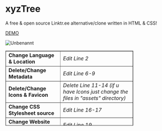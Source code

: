 # xyzTree
A free &amp; open source Linktr.ee alternative/clone written in HTML &amp; CSS!

<a href="https://demo.rykki.xyz">DEMO</a>

![Unbenannt](https://user-images.githubusercontent.com/103368742/168287032-62b3ea2c-6bd1-4f35-9fcb-055539979cd0.PNG)


<table style="border-collapse: collapse; width: 79.2495%; height: 234px;" border="1">
<tbody>
<tr style="height: 18px;">
<td style="width: 30.574%; height: 18px;"><strong>Change Language &amp; Location</strong></td>
<td style="width: 48.8649%; height: 18px;"><em>Edit Line 2</em></td>
</tr>
<tr style="height: 18px;">
<td style="width: 30.574%; height: 18px;"><strong>Delete/Change Metadata</strong></td>
<td style="width: 48.8649%; height: 18px;"><em>Edit Line 6-9</em></td>
</tr>
<tr style="height: 36px;">
<td style="width: 30.574%; height: 36px;"><strong>Delete/Change Icons &amp; Favicon</strong></td>
<td style="width: 48.8649%; height: 36px;"><em>Delete Line 11-14 (if u have Icons just change the files in "assets" directory)</em></td>
</tr>
<tr style="height: 18px;">
<td style="width: 30.574%; height: 18px;"><strong>Change CSS Stylesheet source</strong></td>
<td style="width: 48.8649%; height: 18px;"><em>Edit Line 16-17</em></td>
</tr>
<tr style="height: 18px;">
<td style="width: 30.574%; height: 18px;"><strong>Change Website Title</strong></td>
<td style="width: 48.8649%; height: 18px;"><em>Edit Line 19</em></td>
</tr>
<tr style="height: 36px;">
<td style="width: 30.574%; height: 36px;"><strong>Change Profile Picture</strong></td>
<td style="width: 48.8649%; height: 36px;"><em>Edit Line 23 or replace "pfpf.png" in "assets" (file must have same name then)</em></td>
</tr>
<tr style="height: 18px;">
<td style="width: 30.574%; height: 18px;"><strong>Change Profile Name</strong></td>
<td style="width: 48.8649%; height: 18px;"><em>Edit Line 25</em></td>
</tr>
<tr style="height: 36px;">
<td style="width: 30.574%; height: 36px;"><strong>Change Links</strong></td>
<td style="width: 48.8649%; height: 36px;"><em>Edit Line 27-56 ("href" is the link / "scr" is the sourc of the Logo / Text is alwys last Line of the Block)</em></td>
</tr>
<tr style="height: 18px;">
<td style="width: 30.574%; height: 18px;"><strong>Change Social Media</strong></td>
<td style="width: 48.8649%; height: 18px;"><em>Edit Line 59-61 (edit only "href")</em></td>
</tr>
<tr style="height: 18px;">
<td style="width: 30.574%; height: 18px;"><strong>Change Bottom Logo</strong></td>
<td style="width: 48.8649%; height: 18px;"><em>Edit Line 64</em></td>
</tr>
<tr>
<td style="width: 30.574%;"><strong>Change Apperance/Style</strong></td>
<td style="width: 48.8649%;"><em>Edit "styles.css" file</em></td>
</tr>
</tbody>
</table>
